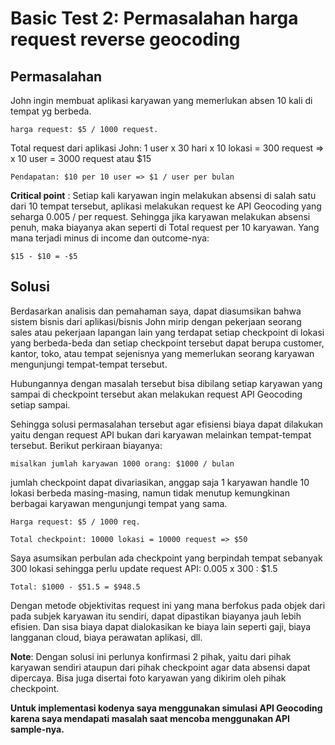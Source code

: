 # Basic Test 2: Permasalahan harga request reverse geocoding

## Permasalahan
John ingin membuat aplikasi karyawan yang memerlukan absen 10 kali di tempat yg berbeda.

    harga request: $5 / 1000 request.

Total request dari aplikasi John: 1 user x 30 hari x 10 lokasi = 300 request => x 10 user = 3000 request atau $15

    Pendapatan: $10 per 10 user => $1 / user per bulan  

**Critical point** : Setiap kali karyawan ingin melakukan absensi di salah satu dari 10 tempat tersebut, aplikasi melakukan request ke API Geocoding yang seharga 0.005 / per request. Sehingga jika karyawan melakukan absensi penuh, maka biayanya akan seperti di Total request per 10 karyawan. Yang mana terjadi minus di income dan outcome-nya: 

    $15 - $10 = -$5

## Solusi
Berdasarkan analisis dan pemahaman saya, dapat diasumsikan bahwa sistem bisnis dari aplikasi/bisnis John mirip dengan pekerjaan seorang sales atau pekerjaan lapangan lain yang terdapat setiap checkpoint di lokasi yang berbeda-beda dan setiap checkpoint tersebut dapat berupa customer, kantor, toko, atau tempat sejenisnya yang memerlukan seorang karyawan mengunjungi tempat-tempat tersebut. 

Hubungannya dengan masalah tersebut bisa dibilang setiap karyawan yang sampai di checkpoint tersebut akan melakukan request API Geocoding setiap sampai.

Sehingga solusi permasalahan tersebut agar efisiensi biaya dapat dilakukan yaitu dengan request API bukan dari karyawan melainkan tempat-tempat tersebut. Berikut perkiraan biayanya:

    misalkan jumlah karyawan 1000 orang: $1000 / bulan

jumlah checkpoint dapat divariasikan, anggap saja 1 karyawan handle 10 lokasi berbeda masing-masing, namun tidak menutup kemungkinan berbagai karyawan mengunjungi tempat yang sama.

    Harga request: $5 / 1000 req.

    Total checkpoint: 10000 lokasi = 10000 request => $50

Saya asumsikan perbulan ada checkpoint yang berpindah tempat sebanyak 300 lokasi sehingga perlu update request API: 0.005 x 300 : $1.5 

    Total: $1000 - $51.5 = $948.5

Dengan metode objektivitas request ini yang mana berfokus pada objek dari pada subjek karyawan itu sendiri, dapat dipastikan biayanya jauh lebih efisien. Dan sisa biaya dapat dialokasikan ke biaya lain seperti gaji, biaya langganan cloud, biaya perawatan aplikasi, dll.

**Note**: Dengan solusi ini perlunya konfirmasi 2 pihak, yaitu dari pihak karyawan sendiri ataupun dari pihak checkpoint agar data absensi dapat dipercaya. Bisa juga disertai foto karyawan yang dikirim oleh pihak checkpoint.

**Untuk implementasi kodenya saya menggunakan simulasi API Geocoding karena saya mendapati masalah saat mencoba menggunakan API sample-nya.**